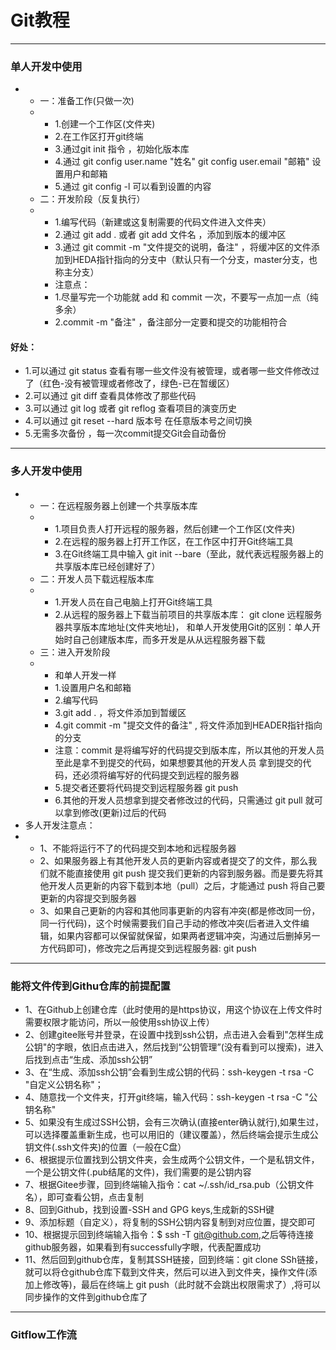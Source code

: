 # Git教程
---
### 单人开发中使用
- - 一：准备工作(只做一次)
  - - 1.创建一个工作区(文件夹)
    - 2.在工作区打开git终端
    - 3.通过git init 指令 ，初始化版本库
    - 4.通过 git config user.name "姓名"
            git config user.email "邮箱"
            设置用户和邮箱
    - 5.通过 git config -l 可以看到设置的内容
  - 二：开发阶段（反复执行）
  - - 1.编写代码（新建或这复制需要的代码文件进入文件夹）
    - 2.通过 git add . 或者 git add 文件名 ，添加到版本的缓冲区
    - 3.通过 git commit -m "文件提交的说明，备注" ，将缓冲区的文件添加到HEDA指针指向的分支中（默认只有一个分支，master分支，也称主分支）
    - 注意点：
    - 1.尽量写完一个功能就 add 和 commit 一次，不要写一点加一点（纯多余）
    - 2.commit -m "备注" ，备注部分一定要和提交的功能相符合
#### 好处：
- 1.可以通过 git status 查看有哪一些文件没有被管理，或者哪一些文件修改过了（红色-没有被管理或者修改了，绿色-已在暂缓区）
- 2.可以通过 git diff 查看具体修改了那些代码
- 3.可以通过 git log 或者 git reflog 查看项目的演变历史
- 4.可以通过 git reset --hard 版本号  在任意版本号之间切换
- 5.无需多次备份 ，每一次commit提交Git会自动备份
---
### 多人开发中使用
- - 一：在远程服务器上创建一个共享版本库
  -  - 1.项目负责人打开远程的服务器，然后创建一个工作区(文件夹)
     - 2.在远程的服务器上打开工作区，在工作区中打开Git终端工具
     - 3.在Git终端工具中输入 git init --bare（至此，就代表远程服务器上的共享版本库已经创建好了）
  - 二：开发人员下载远程版本库
  - - 1.开发人员在自己电脑上打开Git终端工具
    - 2.从远程的服务器上下载当前项目的共享版本库： git clone 远程服务器共享版本库地址(文件夹地址)，
      和单人开发使用Git的区别：单人开始时自己创建版本库，而多开发是从从远程服务器下载
  - 三：进入开发阶段
  - - 和单人开发一样
    - 1.设置用户名和邮箱
    - 2.编写代码
    - 3.git add . ，将文件添加到暂缓区
    - 4.git commit -m "提交文件的备注" , 将文件添加到HEADER指针指向的分支
    - 注意：commit 是将编写好的代码提交到版本库，所以其他的开发人员至此是拿不到提交的代码，如果想要其他的开发人员
      拿到提交的代码，还必须将编写好的代码提交到远程的服务器
    - 5.提交者还要将代码提交到远程服务器  git push
    - 6.其他的开发人员想拿到提交者修改过的代码，只需通过 git pull 就可以拿到修改(更新)过后的代码
- 多人开发注意点：
- - 1、不能将运行不了的代码提交到本地和远程服务器
  - 2、如果服务器上有其他开发人员的更新内容或者提交了的文件，那么我们就不能直接使用 git push 提交我们更新的内容到服务器。而是要先将其他开发人员更新的内容下载到本地（pull）之后，才能通过 push 将自己要更新的内容提交到服务器
  - 3、如果自己更新的内容和其他同事更新的内容有冲突(都是修改同一份，同一行代码)，这个时候需要我们自己手动的修改冲突(后者进入文件编辑，如果内容都可以保留就保留，如果两者逻辑冲突，沟通过后删掉另一方代码即可)，修改完之后再提交到远程服务器: git push
---
### 能将文件传到Githu仓库的前提配置
- 1、在Github上创建仓库（此时使用的是https协议，用这个协议在上传文件时需要权限才能访问，所以一般使用ssh协议上传）
- 2、创建gitee账号并登录，在设置中找到ssh公钥，点击进入会看到"怎样生成公钥"的字眼，依旧点击进入，然后找到“公钥管理”(没有看到可以搜索)，进入后找到点击“生成、添加ssh公钥”
- 3、在“生成、添加ssh公钥”会看到生成公钥的代码：ssh-keygen -t rsa -C "自定义公钥名称"；
- 4、随意找一个文件夹，打开git终端，输入代码：ssh-keygen -t rsa -C "公钥名称"
- 5、如果没有生成过SSH公钥，会有三次确认(直接enter确认就行),如果生过，可以选择覆盖重新生成，也可以用旧的（建议覆盖），然后终端会提示生成公钥文件(.ssh文件夹)的位置（一般在C盘）
- 6、根据提示位置找到公钥文件夹，会生成两个公钥文件，一个是私钥文件，一个是公钥文件(.pub结尾的文件)，我们需要的是公钥内容
- 7、根据Gitee步骤，回到终端输入指令：cat ~/.ssh/id_rsa.pub（公钥文件名），即可查看公钥，点击复制
- 8、回到Github，找到设置-SSH and GPG keys,生成新的SSH键
- 9、添加标题（自定义），将复制的SSH公钥内容复制到对应位置，提交即可
- 10、根据提示回到终端输入指令：$ ssh -T git@github.com,之后等待连接github服务器，如果看到有successfully字眼，代表配置成功
- 11、然后回到github仓库，复制其SSH链接，回到终端：git clone SSh链接，就可以将仓github仓库下载到文件夹，然后可以进入到文件夹，操作文件(添加上修改等)，最后在终端上 git push（此时就不会跳出权限需求了）,将可以同步操作的文件到github仓库了
---
### Gitflow工作流
